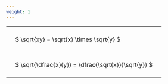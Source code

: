 ```yaml
---
weight: 1
---
```


<style type="text/css">
#T_51be4 th.col_heading {
  text-align: left;
  font-size: 1em;
}
#T_51be4 td {
  text-align: left;
  font-size: 1em;
  padding: 1.5em;
}
</style>
<table id="T_51be4">
  <thead>
  </thead>
  <tbody>
    <tr>
      <td id="T_51be4_row0_col0" class="data row0 col0" >$ \sqrt{xy} = \sqrt{x} \times \sqrt{y} $</td>
    </tr>
    <tr>
      <td id="T_51be4_row1_col0" class="data row1 col0" >$ \sqrt{\dfrac{x}{y}} = \dfrac{\sqrt{x}}{\sqrt{y}} $</td>
    </tr>
  </tbody>
</table>
